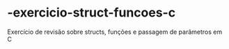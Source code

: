 # -exercicio-struct-funcoes-c
Exercício de revisão sobre structs, funções e passagem de parâmetros em C
